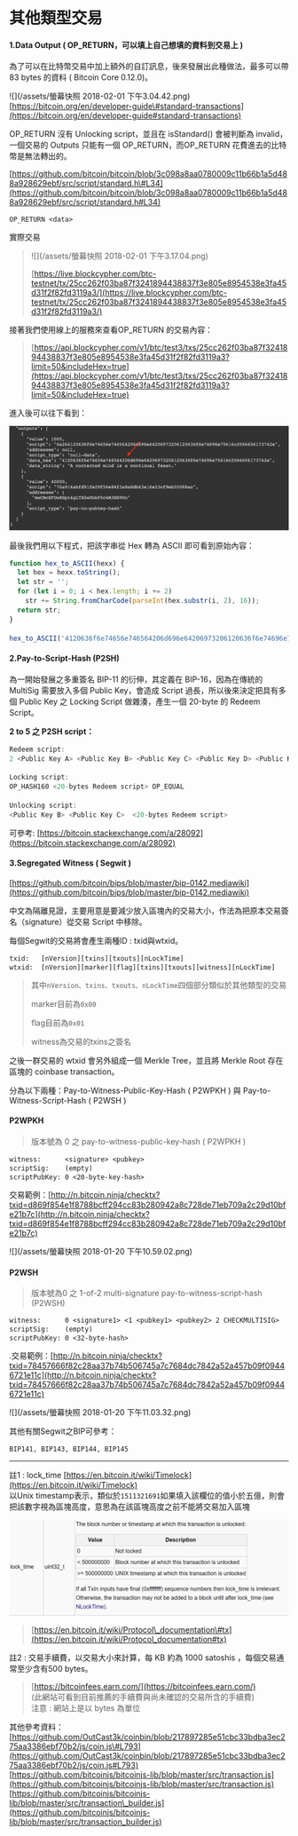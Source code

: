 # 其他類型交易

#### 1.Data Output \( OP\_RETURN，可以填上自己想填的資料到交易上 \)

為了可以在比特幣交易中加上額外的自訂訊息，後來發展出此種做法，最多可以帶 83 bytes 的資料 \( Bitcoin Core 0.12.0\)。

![](/assets/螢幕快照 2018-02-01 下午3.04.42.png)[https://bitcoin.org/en/developer-guide\#standard-transactions](https://bitcoin.org/en/developer-guide#standard-transactions)

OP\_RETURN 沒有 Unlocking script，並且在 isStandard\(\) 會被判斷為 invalid，一個交易的 Outputs 只能有一個 OP\_RETURN，而OP\_RETURN 花費進去的比特幣是無法轉出的。

[https://github.com/bitcoin/bitcoin/blob/3c098a8aa0780009c11b66b1a5d488a928629ebf/src/script/standard.h\#L34](https://github.com/bitcoin/bitcoin/blob/3c098a8aa0780009c11b66b1a5d488a928629ebf/src/script/standard.h#L34)

```
OP_RETURN <data>
```

實際交易

> ![](/assets/螢幕快照 2018-02-01 下午3.17.04.png)
>
> [https://live.blockcypher.com/btc-testnet/tx/25cc262f03ba87f3241894438837f3e805e8954538e3fa45d31f2f82fd3119a3/](https://live.blockcypher.com/btc-testnet/tx/25cc262f03ba87f3241894438837f3e805e8954538e3fa45d31f2f82fd3119a3/)

接著我們使用線上的服務來查看OP\_RETURN 的交易內容：

> [https://api.blockcypher.com/v1/btc/test3/txs/25cc262f03ba87f3241894438837f3e805e8954538e3fa45d31f2f82fd3119a3?limit=50&includeHex=true](https://api.blockcypher.com/v1/btc/test3/txs/25cc262f03ba87f3241894438837f3e805e8954538e3fa45d31f2f82fd3119a3?limit=50&includeHex=true)

進入後可以往下看到：

![](/assets/kasd423423.png)

最後我們用以下程式，把該字串從 Hex 轉為 ASCII 即可看到原始內容：

```js
function hex_to_ASCII(hexx) {
  let hex = hexx.toString();
  let str = '';
  for (let i = 0; i < hex.length; i += 2)
    str += String.fromCharCode(parseInt(hex.substr(i, 2), 16));
  return str;
}

hex_to_ASCII('4120636f6e74656e746564206d696e64206973206120636f6e74696e75616c2066656173742e');
```

#### 2.Pay-to-Script-Hash \(P2SH\)

為一開始發展之多重簽名 BIP-11 的衍伸，其定義在 BIP-16，因為在傳統的 MultiSig 需要放入多個 Public Key，會造成 Script 過長，所以後來決定把具有多個 Public Key 之 Locking Script 做雜湊，產生一個 20-byte 的 Redeem Script。

**2 to 5 之 P2SH script：**

```go
Redeem script: 
2 <Public Key A> <Public Key B> <Public Key C> <Public Key D> <Public Key E> 5 OP_CHECKMULTISIG

Locking script:
OP_HASH160 <20-bytes Redeem script> OP_EQUAL

Unlocking script:
<Public Key B> <Public Key C>  <20-bytes Redeem script>
```

可參考: [https://bitcoin.stackexchange.com/a/28092](https://bitcoin.stackexchange.com/a/28092)

#### 3.Segregated Witness \( Segwit \)

[https://github.com/bitcoin/bips/blob/master/bip-0142.mediawiki](https://github.com/bitcoin/bips/blob/master/bip-0142.mediawiki)

中文為隔離見證，主要用意是要減少放入區塊內的交易大小，作法為把原本交易簽名（signature）從交易 Script 中移除。

每個Segwit的交易將會產生兩種ID : txid與wtxid。

```
txid:   [nVersion][txins][txouts][nLockTime]
wtxid:  [nVersion][marker][flag][txins][txouts][witness][nLockTime]
```

> 其中`nVersion、txins、txouts、nLockTime`四個部分類似於其他類型的交易
>
> marker目前為`0x00`
>
> flag目前為`0x01`
>
> witness為交易的txins之簽名

之後一群交易的 wtxid 會另外組成一個 Merkle Tree，並且將 Merkle Root 存在區塊的 coinbase transaction。

分為以下兩種：Pay-to-Witness-Public-Key-Hash \( P2WPKH \) 與 Pay-to-Witness-Script-Hash \( P2WSH \)

#### P2WPKH

> 版本號為 0 之 pay-to-witness-public-key-hash \( P2WPKH \)

```
witness:      <signature> <pubkey>
scriptSig:    (empty)
scriptPubKey: 0 <20-byte-key-hash>
```

交易範例：[http://n.bitcoin.ninja/checktx?txid=d869f854e1f8788bcff294cc83b280942a8c728de71eb709a2c29d10bfe21b7c](http://n.bitcoin.ninja/checktx?txid=d869f854e1f8788bcff294cc83b280942a8c728de71eb709a2c29d10bfe21b7c)

![](/assets/螢幕快照 2018-01-20 下午10.59.02.png)

#### P2WSH

> 版本號為0 之 1-of-2 multi-signature  pay-to-witness-script-hash \(P2WSH\)

```
witness:      0 <signature1> <1 <pubkey1> <pubkey2> 2 CHECKMULTISIG>
scriptSig:    (empty)
scriptPubKey: 0 <32-byte-hash>
```

.交易範例：[http://n.bitcoin.ninja/checktx?txid=78457666f82c28aa37b74b506745a7c7684dc7842a52a457b09f09446721e11c](http://n.bitcoin.ninja/checktx?txid=78457666f82c28aa37b74b506745a7c7684dc7842a52a457b09f09446721e11c)

![](/assets/螢幕快照 2018-01-20 下午11.03.32.png)

其他有關Segwit之BIP可參考：

```
BIP141, BIP143, BIP144, BIP145
```

---

註1 : lock\_time   [https://en.bitcoin.it/wiki/Timelock](https://en.bitcoin.it/wiki/Timelock)  
以Unix timestamp表示，類似於`1511321691`如果填入該欄位的值小於五億，則會把該數字視為區塊高度，意思為在該區塊高度之前不能將交易加入區塊

![](/assets/09isd.png)

> [https://en.bitcoin.it/wiki/Protocol\_documentation\#tx](https://en.bitcoin.it/wiki/Protocol_documentation#tx)

註2 : 交易手續費，以交易大小來計算，每 KB 約為 1000 satoshis
，每個交易通常至少含有500 bytes。

> [https://bitcoinfees.earn.com/](https://bitcoinfees.earn.com/)  
>  \(此網站可看到目前推薦的手續費與尚未確認的交易所含的手續費\)  
>  注意 : 網站上是以 bytes 為單位

其他參考資料：  
[https://github.com/OutCast3k/coinbin/blob/217897285e51cbc33bdba3ec275aa3386ebf70b2/js/coin.js\#L793](https://github.com/OutCast3k/coinbin/blob/217897285e51cbc33bdba3ec275aa3386ebf70b2/js/coin.js#L793)  
[https://github.com/bitcoinjs/bitcoinjs-lib/blob/master/src/transaction.js](https://github.com/bitcoinjs/bitcoinjs-lib/blob/master/src/transaction.js)  
[https://github.com/bitcoinjs/bitcoinjs-lib/blob/master/src/transaction\_builder.js](https://github.com/bitcoinjs/bitcoinjs-lib/blob/master/src/transaction_builder.js)

